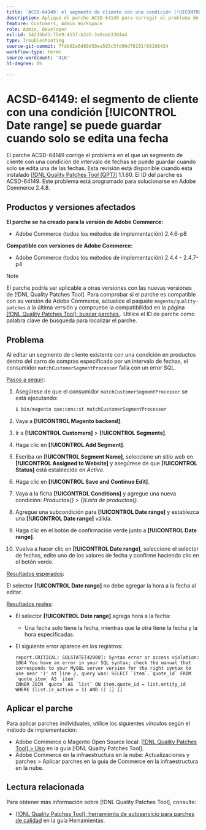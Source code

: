```yaml
---
title: 'ACSD-64149: el segmento de cliente con una condición [!UICONTROL Date range] se puede guardar cuando solo se edita una fecha'
description: Aplique el parche ACSD-64149 para corregir el problema de Adobe Commerce en el que el segmento de cliente con una condición **[!UICONTROL Date range]** se puede guardar cuando solo se edita una de las fechas.
feature: Customers, Admin Workspace
role: Admin, Developer
exl-id: 5423bbd3-75e9-4137-b2d5-3a0ceb3384ad
type: Troubleshooting
source-git-commit: 7fdb02a6d89d50ea593c5fd99d78101f89198424
workflow-type: tm+mt
source-wordcount: '416'
ht-degree: 0%

---
```


# ACSD-64149: el segmento de cliente con una condición [!UICONTROL Date range] se puede guardar cuando solo se edita una fecha

El parche ACSD-64149 corrige el problema en el que un segmento de cliente con una condición de intervalo de fechas se puede guardar cuando solo se edita una de las fechas. Esta revisión está disponible cuando está instalado [[!DNL Quality Patches Tool (QPT)]](/help/tools/quality-patches-tool/quality-patches-tool-to-self-serve-quality-patches.md) 1.1.60. El ID del parche es ACSD-64149. Este problema está programado para solucionarse en Adobe Commerce 2.4.8.

## Productos y versiones afectados

**El parche se ha creado para la versión de Adobe Commerce:**

* Adobe Commerce (todos los métodos de implementación) 2.4.6-p8

**Compatible con versiones de Adobe Commerce:**

* Adobe Commerce (todos los métodos de implementación) 2.4.4 - 2.4.7-p4

>[!NOTE]
>
>El parche podría ser aplicable a otras versiones con las nuevas versiones de [!DNL Quality Patches Tool]. Para comprobar si el parche es compatible con su versión de Adobe Commerce, actualice el paquete `magento/quality-patches` a la última versión y compruebe la compatibilidad en la página [[!DNL Quality Patches Tool]: buscar parches ](https://experienceleague.adobe.com/tools/commerce-quality-patches/index.html?lang=es). Utilice el ID de parche como palabra clave de búsqueda para localizar el parche.

## Problema

Al editar un segmento de cliente existente con una condición en productos dentro del carro de compras especificado por un intervalo de fechas, el consumidor `matchCustomerSegmentProcessor` falla con un error SQL.

<u>Pasos a seguir</u>:

1. Asegúrese de que el consumidor `matchCustomerSegmentProcessor` se está ejecutando:

   ```bash
   $ bin/magento que:cons:st matchCustomerSegmentProcessor
   ```

1. Vaya a **[!UICONTROL Magento backend]**.
1. Ir a **[!UICONTROL Customers]** > **[!UICONTROL Segments]**.
1. Haga clic en **[!UICONTROL Add Segment]**.
1. Escriba un **[!UICONTROL Segment Name]**, seleccione un sitio web en **[!UICONTROL Assigned to Website]** y asegúrese de que **[!UICONTROL Status]** está establecido en *Activo*.
1. Haga clic en **[!UICONTROL Save and Continue Edit]**.
1. Vaya a la ficha **[!UICONTROL Conditions]** y agregue una nueva condición: *Productos{} > {}Lista de productos*{*}*.
1. Agregue una subcondición para **[!UICONTROL Date range]** y establezca una **[!UICONTROL Date range]** válida.
1. Haga clic en el botón de confirmación verde junto a **[!UICONTROL Date range]**.
1. Vuelva a hacer clic en **[!UICONTROL Date range]**, seleccione el selector de fechas, edite uno de los valores de fecha y confirme haciendo clic en el botón verde.

<u>Resultados esperados</u>:

El selector **[!UICONTROL Date range]** no debe agregar la hora a la fecha al editar.

<u>Resultados reales</u>:

* El selector **[!UICONTROL Date range]** agrega hora a la fecha:
   * Una fecha solo tiene la fecha, mientras que la otra tiene la fecha y la hora especificadas.
* El siguiente error aparece en los registros:

  ```
  report.CRITICAL: SQLSTATE[42000]: Syntax error or access violation: 1064 You have an error in your SQL syntax; check the manual that corresponds to your MySQL server version for the right syntax to use near ')' at line 2, query was: SELECT `item`.`quote_id` FROM `quote_item` AS `item`
  INNER JOIN `quote` AS `list` ON item.quote_id = list.entity_id WHERE (list.is_active = 1) AND () [] []
  ```


## Aplicar el parche

Para aplicar parches individuales, utilice los siguientes vínculos según el método de implementación:

* Adobe Commerce o Magento Open Source local: [[!DNL Quality Patches Tool] > Uso](/help/tools/quality-patches-tool/usage.md) en la guía [!DNL Quality Patches Tool].
* Adobe Commerce en la infraestructura en la nube: Actualizaciones y parches > Aplicar parches en la guía de Commerce en la infraestructura en la nube.

## Lectura relacionada

Para obtener más información sobre [!DNL Quality Patches Tool], consulte:

* [[!DNL Quality Patches Tool]: herramienta de autoservicio para parches de calidad](/help/tools/quality-patches-tool/quality-patches-tool-to-self-serve-quality-patches.md) en la guía Herramientas.
